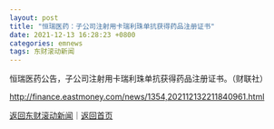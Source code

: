 ```yaml
---
layout: post
title: "恒瑞医药：子公司注射用卡瑞利珠单抗获得药品注册证书"
date: 2021-12-13 16:28:23 +0800
categories: emnews
tags: 东财滚动新闻
---
```


恒瑞医药公告，子公司注射用卡瑞利珠单抗获得药品注册证书。（财联社）

<http://finance.eastmoney.com/news/1354,202112132211840961.html>

[返回东财滚动新闻](//finews.withounder.com/emnews/)｜[返回首页](//finews.withounder.com/)